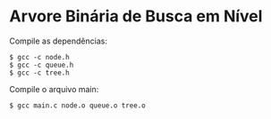 # Arvore Binária de Busca em Nível

Compile as dependências:

```
$ gcc -c node.h
$ gcc -c queue.h
$ gcc -c tree.h

```

Compile o arquivo main:

```
$ gcc main.c node.o queue.o tree.o
```


